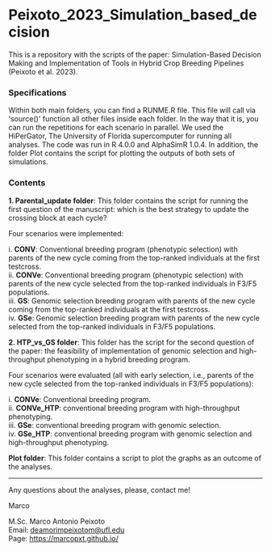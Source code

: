 # Peixoto_2023_Simulation_based_decision

This is a repository with the scripts of the paper: Simulation-Based Decision Making and Implementation of Tools in Hybrid Crop Breeding Pipelines (Peixoto et al. 2023).

### Specifications

Within both main folders, you can find a RUNME.R file. This file will call via 'source()' function all other files inside each folder. In the way that it is, you can run the repetitions for each scenario in parallel. We used the HiPerGator, The University of Florida supercomputer for running all analyses. The code was run in R 4.0.0 and AlphaSimR 1.0.4. In addition, the folder Plot contains the script for plotting the outputs of both sets of simulations.

### Contents

**1. Parental_update folder**: This folder contains the script for running the first question of the manuscript: which is the best strategy to update the crossing block at each cycle?

Four scenarios were implemented:

i. **CONV**: Conventional breeding program (phenotypic selection) with parents of the new cycle coming from the top-ranked individuals at the first testcross.  
ii. **CONVe**: Conventional breeding program (phenotypic selection) with parents of the new cycle selected from the top-ranked individuals in F3/F5 populations.  
iii. **GS**: Genomic selection breeding program with parents of the new cycle coming from the top-ranked individuals at the first testcross.  
iv. **GSe**: Genomic selection breeding program with parents of the new cycle selected from the top-ranked individuals in F3/F5 populations.  

**2. HTP_vs_GS folder**: This folder has the script for the second question of the paper: the feasibility of implementation of genomic selection and high-throughput phenotyping in a hybrid breeding program.

Four scenarios were evaluated (all with early selection, i.e., parents of the new cycle selected from the top-ranked individuals in F3/F5 populations):

i. **CONVe**: Conventional breeding program.   
ii. **CONVe_HTP**: conventional breeding program with high-throughput phenotyping.   
iii. **GSe**: conventional breeding program with genomic selection.   
iv. **GSe_HTP**: conventional breeding program with genomic selection and high-throughput phenotyping.   

**Plot folder**: This folder contains a script to plot the graphs as an outcome of the analyses.


***  

Any questions about the analyses, please, contact me!

Marco


M.Sc. Marco Antonio Peixoto  
Email: deamorimpeixotom@ufl.edu  
Page: https://marcopxt.github.io/  
